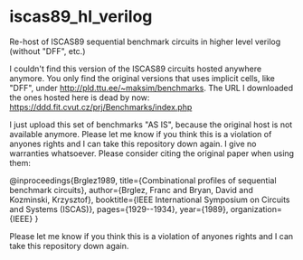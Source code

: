 # iscas89_hl_verilog
Re-host of ISCAS89 sequential benchmark circuits in higher level verilog (without "DFF", etc.)

I couldn't find this version of the ISCAS89 circuits hosted anywhere anymore. You only find the original versions that uses implicit cells, like "DFF", under http://pld.ttu.ee/~maksim/benchmarks. The URL I downloaded the ones hosted here is dead by now: https://ddd.fit.cvut.cz/prj/Benchmarks/index.php

I just upload this set of benchmarks "AS IS", because the original host is not available anymore. Please let me know if you think this is a violation of anyones rights and I can take this repository down again. I give no warranties whatsoever. Please consider citing the original paper when using them:

@inproceedings{Brglez1989,
	title={Combinational profiles of sequential benchmark circuits},
	author={Brglez, Franc and Bryan, David and Kozminski, Krzysztof},
	booktitle={IEEE International Symposium on Circuits and Systems (ISCAS)},
	pages={1929--1934},
	year={1989},
	organization={IEEE}
}

Please let me know if you think this is a violation of anyones rights and I can take this repository down again.
